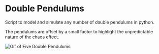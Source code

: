 
# Double Pendulums

Script to model and simulate any number of double pendulums in python.

The pendulums are offset by a small factor to highlight the unpredictable nature of the chaos effect.


![Gif of Five Double Pendulums](https://media4.giphy.com/media/v1.Y2lkPTc5MGI3NjExcTE2NHlhMHdmdWMzYmk0d3l1OGkxd3Q4YzQxZG42czF0bmdtempmNyZlcD12MV9pbnRlcm5hbF9naWZfYnlfaWQmY3Q9Zw/bnZ7zvmwX970WajJeg/giphy.gif)

